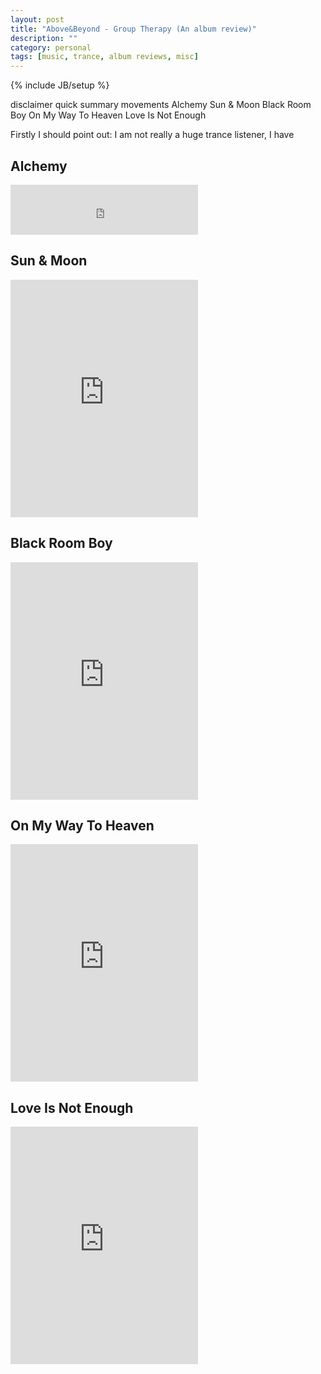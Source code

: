 ```yaml
---
layout: post
title: "Above&Beyond - Group Therapy (An album review)"
description: ""
category: personal
tags: [music, trance, album reviews, misc]
---
```

{% include JB/setup %}

disclaimer
quick summary
movements
Alchemy
Sun & Moon
Black Room Boy
On My Way To Heaven
Love Is Not Enough

Firstly I should point out: I am not really a huge trance listener, I have


## Alchemy

<centre><iframe src="https://embed.spotify.com/?uri=spotify:track:479BBfcklf3vNuS5O0cvTT" width="300" height="80" frameborder="0" allowtransparency="true"></iframe></centre>

## Sun & Moon

<centre><iframe src="https://embed.spotify.com/?uri=spotify:track:4S0SItDWwe3vvAz51fYh98" width="300" height="380" frameborder="0" allowtransparency="true"></iframe></centre>


## Black Room Boy

<centre><iframe src="https://embed.spotify.com/?uri=spotify:track:6nNkRU8NRWPoETTSKLDrto" width="300" height="380" frameborder="0" allowtransparency="true"></iframe></centre>


## On My Way To Heaven

<centre><iframe src="https://embed.spotify.com/?uri=spotify:track:7xF7r4JRSAbBH1daSRqtXu" width="300" height="380" frameborder="0" allowtransparency="true"></iframe></centre>


## Love Is Not Enough

<centre><iframe src="https://embed.spotify.com/?uri=spotify:track:1UrXKs6zKK1tpcmhHBOC8Y" width="300" height="380" frameborder="0" allowtransparency="true"></iframe></centre>



